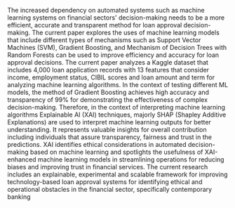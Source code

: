 The increased dependency on automated systems such as machine learning systems on
 financial sectors' decision-making needs to be a more efficient, accurate and transparent
 method for loan approval decision-making. The current paper explores the uses of machine
 learning models that include different types of mechanisms such as Support Vector
 Machines (SVM), Gradient Boosting, and
 Mechanism of Decision Trees with Random Forests can be used to improve efficiency and
 accuracy for loan approval decisions. The current paper analyzes a Kaggle dataset that
 includes 4,000 loan application records with 13 features that consider income, employment
 status, CIBIL scores and loan amount and term for analyzing machine learning algorithms. In
 the context of testing different ML models, the method of Gradient Boosting achieves high
 accuracy and transparency of 99% for demonstrating the effectiveness of complex
 decision-making. Therefore, in the context of interpreting machine learning algorithms
 Explainable AI (XAI) techniques, majorly SHAP (Shapley Additive Explanations) are used to
 interpret machine learning outputs for better understanding. It represents valuable insights
 for overall contribution including individuals that assure transparency, fairness and trust in
 the predictions. XAI identifies ethical considerations in automated decision-making based on
 machine learning and spotlights the usefulness of XAI-enhanced machine learning models in
 streamlining operations for reducing biases and improving trust in financial services. The
 current research includes an explainable, experimental and scalable framework for
 improving technology-based loan approval systems for identifying ethical and operational
 obstacles in the financial sector, specifically contemporary banking
